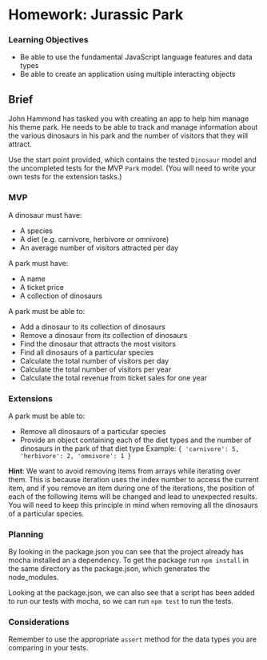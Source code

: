 # Homework: Jurassic Park

### Learning Objectives

- Be able to use the fundamental JavaScript language features and data types
- Be able to create an application using multiple interacting objects

## Brief

John Hammond has tasked you with creating an app to help him manage his theme park. He needs to be able to track and manage information about the various dinosaurs in his park and the number of visitors that they will attract.

Use the start point provided, which contains the tested `Dinosaur` model and the uncompleted tests for the MVP `Park` model. (You will need to write your own tests for the extension tasks.)

### MVP

A dinosaur must have:

- A species
- A diet (e.g. carnivore, herbivore or omnivore)
- An average number of visitors attracted per day

A park must have:

- A name
- A ticket price
- A collection of dinosaurs

A park must be able to:

- Add a dinosaur to its collection of dinosaurs
- Remove a dinosaur from its collection of dinosaurs
- Find the dinosaur that attracts the most visitors
- Find all dinosaurs of a particular species
- Calculate the total number of visitors per day
- Calculate the total number of visitors per year
- Calculate the total revenue from ticket sales for one year

### Extensions

A park must be able to:

- Remove all dinosaurs of a particular species
- Provide an object containing each of the diet types and the number of dinosaurs in the park of that diet type
Example: `{ 'carnivore': 5, 'herbivore': 2, 'omnivore': 1 }`

**Hint**: We want to avoid removing items from arrays while iterating over them. This is because iteration uses the index number to access the current item, and if you remove an item during one of the iterations, the position of each of the following items will be changed and lead to unexpected results. You will need to keep this principle in mind when removing all the dinosaurs of a particular species.

### Planning

By looking in the package.json you can see that the project already has mocha installed an a dependency. To get the package run `npm install` in the same directory as the package.json, which generates the node_modules.

Looking at the package.json, we can also see that a script has been added to run our tests with mocha, so we can run `npm test` to run the tests.

### Considerations

Remember to use the appropriate `assert` method for the data types you are comparing in your tests.
